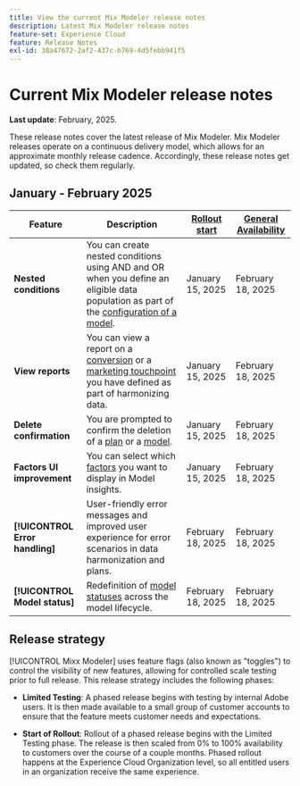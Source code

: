 ```yaml
---
title: View the current Mix Modeler release notes
description: Latest Mix Modeler release notes
feature-set: Experience Cloud
feature: Release Notes
exl-id: 38a47672-2af2-437c-b769-4d5febb941f5
---
```

# Current Mix Modeler release notes

**Last update**: February, 2025.

These release notes cover the latest release of Mix Modeler. Mix Modeler releases operate on a continuous delivery model, which allows for an approximate monthly release cadence. Accordingly, these release notes get updated, so check them regularly.

## January - February 2025

| Feature | Description | [Rollout start](#release-strategy) | [General Availability](#release-strategy) |
|---|---|---|---|
| **Nested conditions** | You can create nested conditions using AND and OR when you define an eligible data population as part of the [configuration of a model](/help/models/build.md#configure). | January 15, 2025 | February 18, 2025 |
| **View reports** | You can view a report on a [conversion](/help/harmonize-data/conversions.md#view-report) or a [marketing touchpoint](/help/harmonize-data/marketing-touchpoints.md#view-report) you have defined as part of harmonizing data. | January 15, 2025 | February 18, 2025 |
| **Delete confirmation** | You are prompted to confirm the deletion of a [plan](/help/plans/overview.md#delete-plans) or a [model](/help/models/overview.md#delete-models). | January 15, 2025 | February 18, 2025 |
| **Factors UI improvement** | You can select which [factors](/help/models/insights.md#factors-beta) you want to display in Model insights. | January 15, 2025 | February 18, 2025 |
| **[!UICONTROL Error handling]** | User-friendly error messages and improved user experience for error scenarios in data harmonization and plans. | February 18, 2025 | February 18, 2025 |
| **[!UICONTROL Model status]** | Redefinition of [model statuses](/help/models/overview.md#manage-models) across the model lifecycle. | February 18, 2025 | February 18, 2025 |


## Release strategy

[!UICONTROL Mixx Modeler] uses feature flags (also known as "toggles") to control the visibility of new features, allowing for controlled scale testing prior to full release. This release strategy includes the following phases:

* **Limited Testing**: A phased release begins with testing by internal Adobe users. It is then made available to a small group of customer accounts to ensure that the feature meets customer needs and expectations. 

* **Start of Rollout**: Rollout of a phased release begins with the Limited Testing phase. The release is then scaled from 0% to 100% availability to customers over the course of a couple months. Phased rollout happens at the Experience Cloud Organization level, so all entitled users in an organization receive the same experience.

